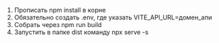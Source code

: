1. Прописать npm install в корне
2. Обязательно создать .env, где указать VITE_API_URL=домен_апи
3. Собрать через npm run build
4. Запустить в папке dist команду npx serve -s 
